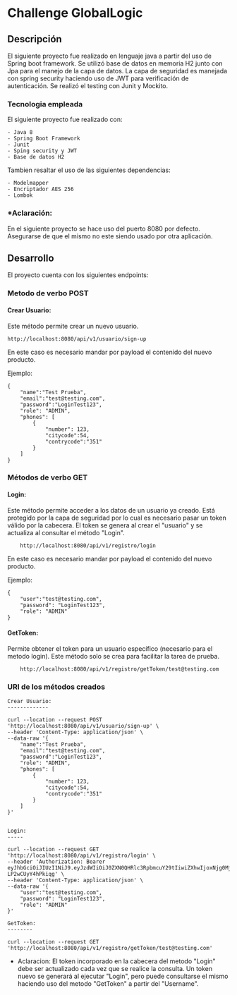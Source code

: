 # Challenge GlobalLogic

## Descripción
El siguiente proyecto fue realizado en lenguaje java a partir del uso de Spring boot framework.
Se utilizó base de datos en memoria H2 junto con Jpa para el manejo de la capa de datos.
La capa de seguridad es manejada con spring security haciendo uso de JWT para verificación de autenticación.
Se realizó el testing con Junit y Mockito.


### Tecnologia empleada
El siguiente proyecto fue realizado con:

    - Java 8
    - Spring Boot Framework
    - Junit
    - Sping security y JWT
    - Base de datos H2

Tambien resaltar el uso de las siguientes dependencias:

    - Modelmapper
    - Encriptador AES 256
    - Lombok


### *Aclaración:
En el siguiente proyecto se hace uso del puerto 8080 por defecto. Asegurarse de que el mismo no este siendo usado por otra aplicación.


## Desarrollo
El proyecto cuenta con los siguientes endpoints:



### Metodo de verbo POST

#### Crear Usuario:

Este método permite crear un nuevo usuario.

```
http://localhost:8080/api/v1/usuario/sign-up 
```

En este caso es necesario mandar por payload el contenido del nuevo producto.

Ejemplo:
```
{
    "name":"Test Prueba",
    "email":"test@testing.com",
    "password":"LoginTest123",
    "role": "ADMIN",
    "phones": [
        {
            "number": 123,
            "citycode":54,
            "contrycode":"351"
        }
    ]
}
```

### Métodos de verbo GET

#### Login:

Este método permite acceder a los datos de un usuario ya creado.
Está protegido por la capa de seguridad por lo cual es necesario pasar un token válido por la cabecera.
El token se genera al crear el "usuario" y se actualiza al consultar el método "Login".

```
    http://localhost:8080/api/v1/registro/login
```

En este caso es necesario mandar por payload el contenido del nuevo producto.

Ejemplo:
```
{
    "user":"test@testing.com",
    "password": "LoginTest123",
    "role": "ADMIN"
}
```


#### GetToken:

Permite obtener el token para un usuario específico (necesario para el metodo login).
Este método solo se crea para facilitar la tarea de prueba.

```
    http://localhost:8080/api/v1/registro/getToken/test@testing.com
```


### URI de los métodos creados

```
Crear Usuario:
------------- 

curl --location --request POST 'http://localhost:8080/api/v1/usuario/sign-up' \
--header 'Content-Type: application/json' \
--data-raw '{
    "name":"Test Prueba",
    "email":"test@testing.com",
    "password":"LoginTest123",
    "role": "ADMIN",
    "phones": [
        {
            "number": 123,
            "citycode":54,
            "contrycode":"351"
        }
    ]
}'


Login:
-----

curl --location --request GET 'http://localhost:8080/api/v1/registro/login' \
--header 'Authorization: Bearer eyJhbGciOiJIUzI1NiJ9.eyJzdWIiOiJ0ZXN0QHRlc3RpbmcuY29tIiwiZXhwIjoxNjg0Mjc5MjE0LCJpYXQiOjE2ODQyNTA0MTQsInJvbCI6eyJhdXRob3JpdHkiOiJST0xFX0FETUlOIn19.r1OJPL2_d11ZBDyTfL7RXvu7pZq-LP2wCUyY4hPkiqg' \
--header 'Content-Type: application/json' \
--data-raw '{
    "user":"test@testing.com",
    "password": "LoginTest123",
    "role": "ADMIN"
}'

GetToken:
--------

curl --location --request GET 'http://localhost:8080/api/v1/registro/getToken/test@testing.com'
```

* Aclaracion: El token incorporado en la cabecera del metodo "Login" debe ser actualizado cada vez que se realice la consulta.
  Un token nuevo se generará al ejecutar "Login", pero puede consultarse el mismo haciendo uso del metodo "GetToken" a partir del "Username".


